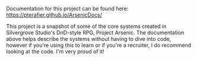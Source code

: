 Documentation for this project can be found here: https://pterafier.github.io/ArsenicDocs/

This project is a snapshot of some of the core systems created in Silvergrove Studio's DnD-style RPG, Project Arsenic. The documentation above helps describe the systems without having to dive into code, however if you're using this to learn or if you're a recruiter, I do recommend looking at the code. I'm very proud of it!
